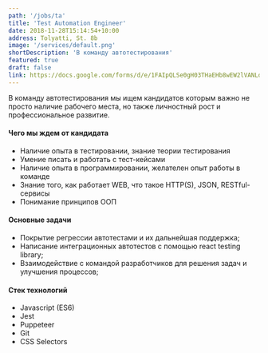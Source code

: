 ```yaml
---
path: '/jobs/ta'
title: 'Test Automation Engineer'
date: 2018-11-28T15:14:54+10:00
address: Tolyatti, St. 8b
image: '/services/default.png'
shortDescription: 'В команду автотестирования'
featured: true
draft: false
link: https://docs.google.com/forms/d/e/1FAIpQLSe0gH03THaEHb8wEW2lVANLdMWIo4FoyVWwZDU1huvUDRcSyQ/viewform?usp=send_form
---
```


В команду автотестирования мы ищем кандидатов которым важно не просто наличие рабочего места, но также личностный рост и профессиональное развитие.

#### Чего мы ждем от кандидата

- Наличие опыта в тестировании, знание теории тестирования
- Умение писать и работать с тест-кейсами
- Наличие опыта в программировании, желателен опыт работы в команде
- Знание того, как работает WEB, что такое HTTP(S), JSON, RESTful-сервисы
- Понимание принципов ООП

#### Основные задачи

- Покрытие регрессии автотестами и их дальнейшая поддержка;
- Написание интеграционных автотестов с помощью react testing library;
- Взаимодействие с командой разработчиков для решения задач и улучшения процессов;

#### Стек технологий

- Javascript (ES6)
- Jest
- Puppeteer
- Git
- CSS Selectors
